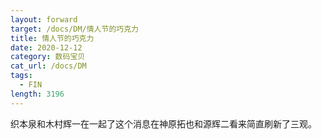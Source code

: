 ```yaml
---
layout: forward
target: /docs/DM/情人节的巧克力
title: 情人节的巧克力
date: 2020-12-12
category: 数码宝贝
cat_url: /docs/DM
tags: 
  - FIN
length: 3196
---
```


织本泉和木村辉一在一起了这个消息在神原拓也和源辉二看来简直刷新了三观。
